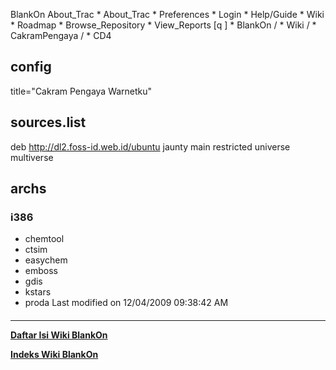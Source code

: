    BlankOn
 About_Trac
    * About_Trac
    * Preferences
    * Login
    * Help/Guide
    * Wiki
    * Roadmap
    * Browse_Repository
    * View_Reports
[q                 ]
    * BlankOn  /
    * Wiki  /
    * CakramPengaya  /
    * CD4
## config
title="Cakram Pengaya Warnetku"
## sources.list
deb http://dl2.foss-id.web.id/ubuntu jaunty main restricted universe multiverse
## archs
### i386
 * chemtool
 * ctsim
 * easychem
 * emboss
 * gdis
 * kstars
 * proda
Last modified on 12/04/2009 09:38:42 AM
#### 
    
 
 
 
 
 
---
[**Daftar Isi Wiki BlankOn**](/wiki/DaftarIsi/index.html)
 
[**Indeks Wiki BlankOn**](/wiki/Indeks.html)

